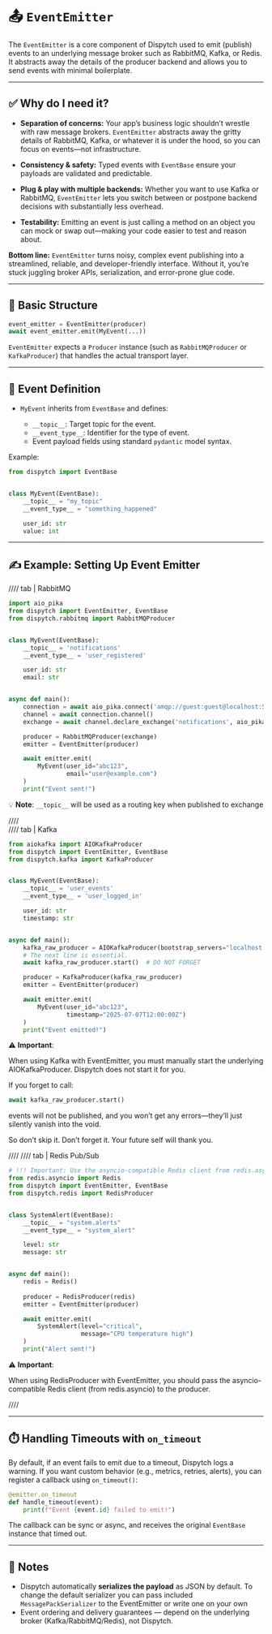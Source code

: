 # 📤 `EventEmitter`

The `EventEmitter` is a core component of Dispytch used to emit (publish) events to an underlying message broker such as
RabbitMQ, Kafka, or Redis. It abstracts away the details of the producer backend and allows you to send events
with minimal boilerplate.

---

## ✅ Why do I need it?

* **Separation of concerns:** Your app’s business logic shouldn’t wrestle with raw message brokers. `EventEmitter`
  abstracts away the gritty details of RabbitMQ, Kafka, or whatever it is under the hood, so you can focus on events—not
  infrastructure.

* **Consistency & safety:** Typed events with `EventBase` ensure your payloads are validated and predictable.

* **Plug & play with multiple backends:** Whether you want to use Kafka or RabbitMQ, `EventEmitter` lets you
  switch between or postpone backend decisions with substantially less overhead.

* **Testability:** Emitting an event is just calling a method on an object you can mock or swap out—making your code
  easier to test and reason about.

**Bottom line:** `EventEmitter` turns noisy, complex event publishing into a streamlined, reliable, and
developer-friendly interface. Without it, you’re stuck juggling broker APIs, serialization, and error-prone glue code.

---

## 🧱 Basic Structure

```python
event_emitter = EventEmitter(producer)
await event_emitter.emit(MyEvent(...))
```

`EventEmitter` expects a `Producer` instance (such as `RabbitMQProducer` or `KafkaProducer`) that handles the actual
transport layer.

---

## 🧾 Event Definition

* `MyEvent` inherits from `EventBase` and defines:

    * `__topic__`: Target topic for the event.
    * `__event_type__`: Identifier for the type of event.
    * Event payload fields using standard `pydantic` model syntax.

Example:

```python
from dispytch import EventBase


class MyEvent(EventBase):
    __topic__ = "my_topic"
    __event_type__ = "something_happened"

    user_id: str
    value: int
```

---

## ✍️ Example: Setting Up Event Emitter

//// tab | RabbitMQ

```python
import aio_pika
from dispytch import EventEmitter, EventBase
from dispytch.rabbitmq import RabbitMQProducer


class MyEvent(EventBase):
    __topic__ = 'notifications'
    __event_type__ = 'user_registered'

    user_id: str
    email: str


async def main():
    connection = await aio_pika.connect('amqp://guest:guest@localhost:5672')
    channel = await connection.channel()
    exchange = await channel.declare_exchange('notifications', aio_pika.ExchangeType.DIRECT)

    producer = RabbitMQProducer(exchange)
    emitter = EventEmitter(producer)

    await emitter.emit(
        MyEvent(user_id="abc123",
                email="user@example.com")
    )
    print("Event sent!")
```

💡 **Note**: `__topic__` will be used as a routing key when published to exchange

////  
//// tab | Kafka

```python
from aiokafka import AIOKafkaProducer
from dispytch import EventEmitter, EventBase
from dispytch.kafka import KafkaProducer


class MyEvent(EventBase):
    __topic__ = 'user_events'
    __event_type__ = 'user_logged_in'

    user_id: str
    timestamp: str


async def main():
    kafka_raw_producer = AIOKafkaProducer(bootstrap_servers="localhost:19092")
    # The next line is essential. 
    await kafka_raw_producer.start()  # DO NOT FORGET 

    producer = KafkaProducer(kafka_raw_producer)
    emitter = EventEmitter(producer)

    await emitter.emit(
        MyEvent(user_id="abc123",
                timestamp="2025-07-07T12:00:00Z")
    )
    print("Event emitted!")

```

⚠️ **Important**:

When using Kafka with EventEmitter, you must manually start the underlying AIOKafkaProducer.
Dispytch does not start it for you.

If you forget to call:

```python
await kafka_raw_producer.start()
```

events will not be published, and you won’t get any errors—they’ll just silently vanish into the void.

So don’t skip it. Don’t forget it. Your future self will thank you.

////
//// tab | Redis Pub/Sub

```python
# !!! Important: Use the asyncio-compatible Redis client from redis.asyncio
from redis.asyncio import Redis
from dispytch import EventEmitter, EventBase
from dispytch.redis import RedisProducer


class SystemAlert(EventBase):
    __topic__ = "system.alerts"
    __event_type__ = "system_alert"

    level: str
    message: str


async def main():
    redis = Redis()
    
    producer = RedisProducer(redis)
    emitter = EventEmitter(producer)

    await emitter.emit(
        SystemAlert(level="critical",
                    message="CPU temperature high")
    )
    print("Alert sent!")

```

⚠️ **Important**:

When using RedisProducer with EventEmitter,
you should pass the asyncio-compatible Redis client (from redis.asyncio) to the producer.

////

---

## ⏱️ Handling Timeouts with `on_timeout`

By default, if an event fails to emit due to a timeout, Dispytch logs a warning. If you want custom behavior (e.g.,
metrics, retries, alerts), you can register a callback using `on_timeout()`:

```python
@emitter.on_timeout
def handle_timeout(event):
    print(f"Event {event.id} failed to emit!")
```

The callback can be sync or async, and receives the original `EventBase` instance that timed out.

---

## 📌 Notes

* Dispytch automatically **serializes the payload** as JSON by default. To change the default serializer you can
  pass included `MessagePackSerializer` to the EventEmitter or write one on your own
* Event ordering and delivery guarantees — depend on the underlying broker (Kafka/RabbitMQ/Redis), not Dispytch.
